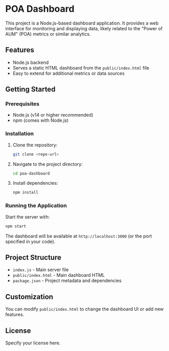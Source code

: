# POA Dashboard

This project is a Node.js-based dashboard application. It provides a web interface for monitoring and displaying data, likely related to the "Power of AUM" (POA) metrics or similar analytics.

## Features

- Node.js backend
- Serves a static HTML dashboard from the `public/index.html` file
- Easy to extend for additional metrics or data sources

## Getting Started

### Prerequisites

- Node.js (v14 or higher recommended)
- npm (comes with Node.js)

### Installation

1. Clone the repository:
   ```sh
   git clone <repo-url>
   ```
2. Navigate to the project directory:
   ```sh
   cd poa-dashboard
   ```
3. Install dependencies:
   ```sh
   npm install
   ```

### Running the Application

Start the server with:

```sh
npm start
```

The dashboard will be available at `http://localhost:3000` (or the port specified in your code).

## Project Structure

- `index.js` - Main server file
- `public/index.html` - Main dashboard HTML
- `package.json` - Project metadata and dependencies

## Customization

You can modify `public/index.html` to change the dashboard UI or add new features.

## License

Specify your license here.
